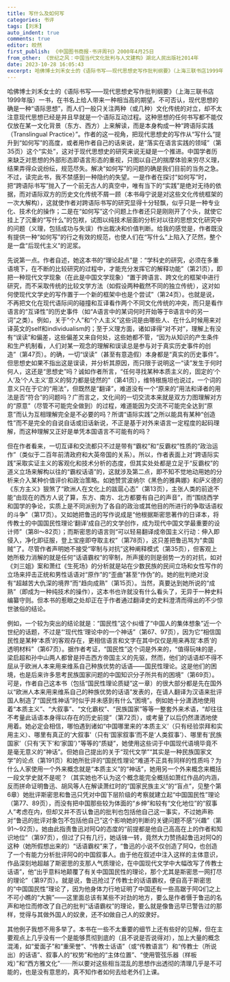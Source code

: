 ```yaml
---
title: 写什么及如何写
categories: 书评
tags: [刘禾]
auto_indent: true
comments: true
editor: 皎然
first_publish: 《中国图书商报·书评周刊》2000年4月25日
from_other: 《世纪之风：中国当代文化批判与人文建构》湖北人民出版社2014年
date: 2023-10-28 16:05:43
excerpt: 哈佛博士刘禾女士的《语际书写——现代思想史写作批判纲要》（上海三联书店1999年版）一书，在书名上给人带来一种相当高的期望。不可否认，现代思想的确是一种“语际思想”，而人们一般只关注两种（或几种）文化传统的对立，却不太注意现代思想已经是并且早就是一个语际互动过程。这种思想的任何书写都不能仅仅放在某一文化背景（东方、西方）上来解读，而是本身构成一种“跨语际实践”。作者的这一视角，把现代思想史的写作从“写什么”提升到“如何写”的高度，或者用作者自己的话来说，是“落实在语言实践的领域”这个“实处”，这对于现代思想史的研究来说无疑是一个推进。
---
```

哈佛博士刘禾女士的《语际书写——现代思想史写作批判纲要》（上海三联书店1999年版）一书，在书名上给人带来一种相当高的期望。不可否认，现代思想的确是一种“语际思想”，而人们一般只关注两种（或几种）文化传统的对立，却不太注意现代思想已经是并且早就是一个语际互动过程。这种思想的任何书写都不能仅仅放在某一文化背景（东方、西方）上来解读，而是本身构成一种“跨语际实践（Translingual  Practice）”。作者的这一视角，把现代思想史的写作从“写什么”提升到“如何写”的高度，或者用作者自己的话来说，是“落实在语言实践的领域”（第35页）这个“实处”，这对于现代思想史的研究来说无疑是一个推进。中国学者历来缺乏对思想的外部形态即语言形态的重视，只图以自己的揣摩体验来穷尽义理，结果弄得众说纷纭，规范尽失。解决“如何写”的问题的确是我们目前的当务之急。不过，读完此书，我不禁感到一种隐约的失望。一是作者在探讨“如何写”时，把“跨语际书写”抛入了一个前无古人的真空中，唯有当下的“实践”是绝对无待的依据，而对语际双方的历史文化传统不屑一顾（本书毋宁说是对这些文化传统框架的一次大解构），这就使作者对跨语际书写的研究显得十分轻飘，似乎只是一种专业化、技术化的操作；二是在“如何写”这个问题上作者还只是刚刚开了个头，就使它挂上了沉重的“写什么”的包袱，试图以纯技术层面的分析对以往的思想文化研究中的问题（义理，包括成功与失误）作出裁决和价值判断。给我的感觉是，作者既没有提供一种“如何写”的行之有效的规范，也使人们在“写什么”上陷入了茫然，整个是一盘“后现代主义”的泥浆。

先说第一点。作者自述，她这本书的“理论起点”是：“学科史的研究，必须在多重语境下，在不断的比较研究的过程中，才能充分发挥它的解释功能”（第21页），即把一种现代文学现象（在此是中国文学现象）“置于跨语言、跨文化的框架中进行研究，而不采取传统的比较文学方法（如假设两种截然不同的独立传统），这对如何使现代文学史的写作置于一个新的框架中也是个尝试”（第24页）。也就是说，不再把文化在现代语际间的碰撞和互译看作两个不同文化传统的冲突，而只是看作语言的“互译性”的历史事件（如“A语言中的某词何时开始等于B语言中的另一词”之类）。例如，关于“个人”和“个人主义”这些词是由哪些人、在什么时候用来对译英文的self和individualism的；至于义理方面，诸如译得“对不对”，理解上有没有“误读”和偏差，这些偏差又来自何处，这些她都不管，“因为从知识的产生条件和生产机制看，人们对某一观念的理解和误读总是参与对于真实历史事件的创造”（第47页）。的确，一切“误读”（甚至有意造假）本身都是“真实的历史事件”。但思想史如果不指出这是误读，并分析其原因，而只限于说明这一“读”发生于何时何人，这还是“思想史”吗？诚如作者所言，“任何寻找某种本质主义的，固定的‘个人’及‘个人主义’意义的努力都是徒然的”（第41页），维特根施坦也说过，一个词的意义只在于它的“用法”，但既然是“翻译”，难道没有一个“原来的”用法和译者的用法是否“符合”的问题吗？广而言之，文化间的一切交流本来就是双方力图理解对方的“原意”（尽管不可能完全做到）的过程，难道能因为交流不可能完全达到“原意”而认为互相理解完全是不必要的吗？所谓“语际实践”之所以能具有某种“创造性”而不是完全的自说自话或旧话新说，不正是基于对外来语言一定程度的起码理解，而这种理解又正好是单凭本国语言不可能有的吗？

但在作者看来，一切互译和交流都只不过是带有“霸权”和“反霸权”性质的“政治运作”（类似于二百年前清政府和大英帝国的关系）。所以，作者表面上对“跨语际实践”采取实证主义的客观化和技术分析的态度，但其实处处都是立足于“反霸权”的道义立场来解构以往的“霸权话语”的，这就涉及第二点，即不知不觉地动用她的分析来介入某种价值评价和政治策略。如她赞赏波纳尔《黑色的雅典娜》和萨义德的《东方主义》狠煞了“欧洲人在文化上的跋扈心态”（第13页），主张人类的前途不能“由现在的西方人说了算，东方、南方、北方都要有自己的声音”，而“围绕西学和国学的争论，实质上是不同派别为了各自的政治或其他目的所进行的争取话语权的斗争”（第17页）。又如她把鲁迅的写作说成是“他根据斯密思著作的日译本，将传教士的中国国民性理论‘翻译’成自己的文学创作，成为现代中国文学最重要的设计师”（第8l～82页）；而斯密思的语言则“可以轻易翻译成帝国主义行动：伸入即侵入，净化即征服，登上宝座即夺取主权”（第78页），这只差把鲁迅骂为“卖国贼”了。尽管作者声明她不接受“宰制与对抗”这种阐释模式（第35页），但客观上她所极力消解的就是任何“话语霸权”的宰制，所声援的则是弱势一方的对抗，如对《刘三姐》案和萧红《生死场》的分析就是站在少数民族的民间立场和女性写作的立场来抨击正统和男性话语对“原作”的“歪曲”甚至“作伪”的。她的批判绝对没有“超越苦大仇深的境界”而“趋向成熟”（第15页）。当然，真要达到她所说的“成熟”（即成为一种纯技术的操作），这本书也许就没有什么看头了，无异于一种史料编纂守则。但本书的惹眼之处却正在于作者通过翻译史的史料澄清而得出的不少惊世骇俗的结论。

例如，一个较为突出的结论就是：“国民性”这个纠缠了“中国人的集体想象”近一个世纪的话题，不过是“‘现代性’理论中的一个神话”（第67、97页），因为它“相信国民性是某种‘本质’的客观存在，更相信语言和文字在其中仅仅是用来再现‘本质’的透明材料”（第67页）。据作者考证，“国民性”这个词是外来的，“值得玩味的是，梁启超和孙中山两人都曾是抨击西方帝国主义的先驱，然而，他们的话语却不得不屈从于欧洲人本来用来维系自己种族优势的话语——国民性理论。这是他们的困境，也是后来许多思考民族国家问题的中国知识分子所共有的困境”（第69页）。可是，作者自己这本书（包括“国民性理论质疑”这一章）的很大部分都是先在国外以“欧洲人本来用来维系自己的种族优势的话语”发表的，在请人翻译为汉语来批评国人制造了“国民性神话”时似乎并未感到有什么“困境”。例如她十分潇洒地使用着“本质主义”、“大叙事”、“文化霸权”、“民族国家”等等一整套外来术语，“却往往不考量此话语本身得以存在的历史前提”（第72页），或考量了以后仍然潇洒地使用着。她必定会相信，哪怕遇到诸如“中国哪里来的‘本质主义’（只有经验崇拜和实用主义）、哪里有真正的‘大叙事’（只有‘国家叙事’而不是‘人类叙事’）、哪里有‘民族国家’（只有‘天下’和‘家国’）”等等的“质疑”，她使用这些词于中国现代语境毕竟不是毫无意义的“神话”。但她自己提出的关于“现代文学”“其实是一种民族国家文学”的论点（第191页）和她所批评的“国民性理论”难道不正具有同样的性质吗？为什么人家使用一个外来概念就是“本质主义”的“神话”，她用另一个外来概念来概括一段文学史就不是呢？（其实她也不认为这个概念能完全概括如萧红作品的内涵，反而拼命证明鲁迅、胡风等人在解读萧红时的“国家民族主义”的“盲点”，见整个第6章）她批评斯密思和鲁迅只凭对中国下层阶级的考察就建立起“中国国民性”理论（第77、89页），而没有把中国那些较为体面的“乡绅”和较有“文化地位”的“叙事人”考虑在内，但却又并不否认鲁迅的批判也包括他自己这一事实，不过她声称对“鲁迅的批评对象包不包括他自己”这个影响她的判断的关键问题不感“兴趣”（第91～92页）。她由此指责鲁迅对阿Q的态度的“前提都是他自己高高在上的作者和知识地位”（第97页），但过了只有几行，她话锋一转，竟然大力赞扬起鲁迅对阿Q的这种（她所假想出来的）“话语霸权”来了，“鲁迅的小说不仅创造了阿Q，也创造了一个有能力分析批评阿Q的中国叙事人。由于他在叙述中注入这样的主体意识，作品深刻地超越了斯密思的支那人气质理论，在中国现代文学中大幅改写了传教士话语”，他“出乎意料地颠覆了有关中国国民性的理论，那个尤其是斯密思一网打尽的理论”（第97页）。就是说，鲁迅抢过了传教士的话语霸权，便自高于斯密思的“中国国民性”理论了，因为他身体力行地证明了中国还有一些高踞于阿Q们之上不可小瞧的“大腕”——这里面总该有某些不对劲的地方，要么是作者慑于鲁迅的名声和地位而修改了自己的批判“话语霸权”的理论，要么就是像鲁迅早已警告过的那样，觉得与其做外国人的奴隶，还不如做自己人的奴隶好。

其他例子我想不用多举了。本书在一些不太重要的细节上还有些好的见解，但在主要观点上几乎没有一个是能够贯彻到底的（且不说是否说得对），加上大量的概念混淆，如“爱面子”和“重荣誉”、“传教士话语”（或“传教语言”）和“传教士（所说出）的话语”、叙事人的“权势”和他的“主体位置”、“使用管弦乐器（样板戏）”和“西方雅文化”⋯⋯所以要对这些相当混乱的思想作出透彻的清理几乎是不可能的，也是没有意思的，真不知作者如何去给老外们上课。
